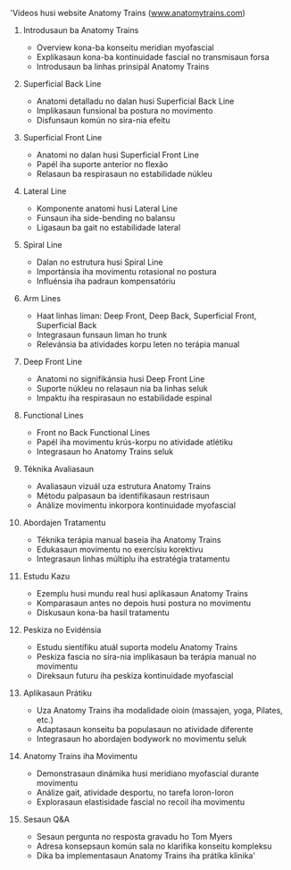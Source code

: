 'Vídeos husi website Anatomy Trains (www.anatomytrains.com)

1. Introdusaun ba Anatomy Trains
   - Overview kona-ba konseitu meridian myofascial
   - Explikasaun kona-ba kontinuidade fascial no transmisaun forsa
   - Introdusaun ba linhas prinsipál Anatomy Trains

2. Superficial Back Line
   - Anatomi detalladu no dalan husi Superficial Back Line
   - Implikasaun funsional ba postura no movimento
   - Disfunsaun komún no sira-nia efeitu

3. Superficial Front Line
   - Anatomi no dalan husi Superficial Front Line
   - Papél iha suporte anterior no flexão
   - Relasaun ba respirasaun no estabilidade núkleu

4. Lateral Line
   - Komponente anatomi husi Lateral Line
   - Funsaun iha side-bending no balansu
   - Ligasaun ba gait no estabilidade lateral

5. Spiral Line
   - Dalan no estrutura husi Spiral Line
   - Importánsia iha movimentu rotasional no postura
   - Influénsia iha padraun kompensatóriu

6. Arm Lines
   - Haat linhas liman: Deep Front, Deep Back, Superficial Front, Superficial Back
   - Integrasaun funsaun liman ho trunk
   - Relevánsia ba atividades korpu leten no terápia manual

7. Deep Front Line
   - Anatomi no signifikánsia husi Deep Front Line
   - Suporte núkleu no relasaun nia ba linhas seluk
   - Impaktu iha respirasaun no estabilidade espinal

8. Functional Lines
   - Front no Back Functional Lines
   - Papél iha movimentu krús-korpu no atividade atlétiku
   - Integrasaun ho Anatomy Trains seluk

9. Téknika Avaliasaun
   - Avaliasaun vizuál uza estrutura Anatomy Trains
   - Métodu palpasaun ba identifikasaun restrisaun
   - Análize movimentu inkorpora kontinuidade myofascial

10. Abordajen Tratamentu
    - Téknika terápia manual baseia iha Anatomy Trains
    - Edukasaun movimentu no exercísiu korektivu
    - Integrasaun linhas múltiplu iha estratégia tratamentu

11. Estudu Kazu
    - Ezemplu husi mundu real husi aplikasaun Anatomy Trains
    - Komparasaun antes no depois husi postura no movimentu
    - Diskusaun kona-ba hasil tratamentu

12. Peskiza no Evidénsia
    - Estudu sientífiku atuál suporta modelu Anatomy Trains
    - Peskiza fascia no sira-nia implikasaun ba terápia manual no movimentu
    - Direksaun futuru iha peskiza kontinuidade myofascial

13. Aplikasaun Prátiku
    - Uza Anatomy Trains iha modalidade oioin (massajen, yoga, Pilates, etc.)
    - Adaptasaun konseitu ba populasaun no atividade diferente
    - Integrasaun ho abordajen bodywork no movimentu seluk

14. Anatomy Trains iha Movimentu
    - Demonstrasaun dinámika husi meridiano myofascial durante movimentu
    - Análize gait, atividade desportu, no tarefa loron-loron
    - Explorasaun elastisidade fascial no recoil iha movimentu

15. Sesaun Q&A
    - Sesaun pergunta no resposta gravadu ho Tom Myers
    - Adresa konsepsaun komún sala no klarifika konseitu kompleksu
    - Dika ba implementasaun Anatomy Trains iha prátika klinika'